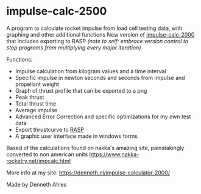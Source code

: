 # impulse-calc-2500
 A program to calculate rocket impulse from load cell testing data, with graphing and other additional functions
 New version of [impulse-calc-2000](https://github.com/denneth9/impulse-calc-2000) that includes exporting to RASP
 *(note to self: embrace version control to stop programs from multiplying every major iteration)*

Functions:
- Impulse calculation from kilogram values and a time interval
- Specific impulse in newton seconds and seconds from impulse and propellant weight
- Graph of thrust profile that can be exported to a png
- Peak thrust
- Total thrust time
- Average impulse
- Advanced Error Correction and specific optimizations for my own test data
- Export thrustcurve to [RASP](https://www.thrustcurve.org/info/raspformat.html)
- A graphic user interface made in windows forms

Based of the calculations found on nakka's amazing site, painstakingly converted to non american units
https://www.nakka-rocketry.net/impcalc.html

More info at my site: 
https://denneth.nl/impulse-calculator-2000/

Made by Denneth Ahles